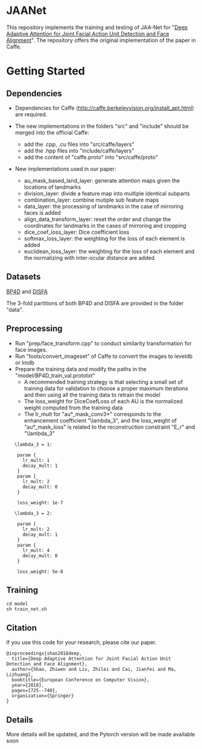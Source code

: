# JAANet
This repository implements the training and testing of JAA-Net for "[Deep Adaptive Attention for Joint Facial Action Unit Detection and Face Alignment](http://openaccess.thecvf.com/content_ECCV_2018/papers/Zhiwen_Shao_Deep_Adaptive_Attention_ECCV_2018_paper.pdf)". The repository offers the original implementation of the paper in Caffe.

# Getting Started
## Dependencies
- Dependencies for Caffe (http://caffe.berkeleyvision.org/install_apt.html) are required.

- The new implementations in the folders "src" and "include" should be merged into the official Caffe:
  - add the .cpp, .cu files into "src/caffe/layers"
  - add the .hpp files into "include/caffe/layers"
  - add the content of "caffe.proto" into "src/caffe/proto"

- New implementations used in our paper:
  - au_mask_based_land_layer: generate attention maps given the locations of landmarks
  - division_layer: divide a feature map into multiple identical subparts
  - combination_layer: combine mutiple sub feature maps
  - data_layer: the processing of landmarks in the case of mirroring faces is added
  - align_data_transform_layer: reset the order and change the coordinates for landmarks in the cases of mirroring and cropping
  - dice_coef_loss_layer: Dice coefficient loss
  - softmax_loss_layer: the weighting for the loss of each element is added
  - euclidean_loss_layer: the weighting for the loss of each element and the normalizing with inter-ocular distance are added
  
## Datasets
[BP4D](http://www.cs.binghamton.edu/~lijun/Research/3DFE/3DFE_Analysis.html) and [DISFA](http://www.engr.du.edu/mmahoor/DISFA.htm)

The 3-fold partitions of both BP4D and DISFA are provided in the folder "data".

## Preprocessing
- Run "prep/face_transform.cpp" to conduct similarity transformation for face images.
- Run "tools/convert_imageset" of Caffe to convert the images to leveldb or lmdb
- Prepare the training data and modify the paths in the "model/BP4D_train_val.prototxt"
  - A recommended training strategy is that selecting a small set of training data for validation to choose a proper maximum iterations and then using all the training data to retrain the model
  - The loss_weight for DiceCoefLoss of each AU is the normalized weight computed from the training data
  - The lr_mult for "au*_mask_conv3*" corresponds to the enhancement coefficient "\lambda_3", and the loss_weight of "au*_mask_loss" is related to the reconstruction constraint "E_r" and "\lambda_3"
```
   \lambda_3 = 1:
   
    param {
      lr_mult: 1
      decay_mult: 1
    }
    param {
      lr_mult: 2
      decay_mult: 0
    }
    
    loss_weight: 1e-7
    
   \lambda_3 = 2:
   
    param {
      lr_mult: 2
      decay_mult: 1
    }
    param {
      lr_mult: 4
      decay_mult: 0
    }
    
    loss_weight: 5e-8
```

## Training
```
cd model
sh train_net.sh
```

## Citation
If you use this code for your research, please cite our paper.
```
@inproceedings{shao2018deep,
  title={Deep Adaptive Attention for Joint Facial Action Unit Detection and Face Alignment},
  author={Shao, Zhiwen and Liu, Zhilei and Cai, Jianfei and Ma, Lizhuang},
  booktitle={European Conference on Computer Vision},
  year={2018},
  pages={725--740},
  organization={Springer}
}
```

## Details
More details will be updated, and the Pytorch version will be made available soon
